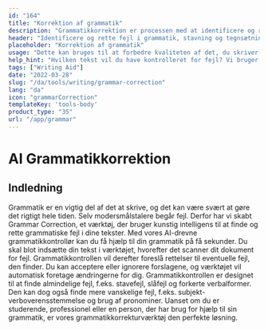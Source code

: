 ```yaml
---
id: "164"
title: "Korrektion af grammatik"
description: "Grammatikkorrektion er processen med at identificere og rette fejl i grammatik, stavning og tegnsætning. Dette kan gøres manuelt eller ved hjælp af AI-drevet software. AI-drevet grammatikkorrektionssoftware er i stand til at identificere fejl i grammatik, stavning og tegnsætning ved hjælp af Natural Language Processing (NLP). Denne teknologi kan bruges til at forbedre kvaliteten af tekster, uanset om det drejer sig om et websted, en blog eller endda en bog."
header: "Identificere og rette fejl i grammatik, stavning og tegnsætning."
placeholder: "Korrektion af grammatik"
usage: "Dette kan bruges til at forbedre kvaliteten af det, du skriver til et websted, en blog eller endda en bog."
help_hint: "Hvilken tekst vil du have kontrolleret for fejl? Vi bruger AI til at hjælpe dig med at forbedre kvaliteten af din tekst."
tags: ["Writing Aid"]
date: "2022-03-28"
slug: "/da/tools/writing/grammar-correction"
lang: "da"
icon: "grammarCorrection"
templateKey: 'tools-body'
product_type: "35"
url: "/app/grammar"
---
```


# AI Grammatikkorrektion

## Indledning

Grammatik er en vigtig del af det at skrive, og det kan være svært at gøre det rigtigt hele tiden. Selv modersmålstalere begår fejl. Derfor har vi skabt Grammar Correction, et værktøj, der bruger kunstig intelligens til at finde og rette grammatiske fejl i dine tekster. Med vores AI-drevne grammatikkontrollør kan du få hjælp til din grammatik på få sekunder. Du skal blot indsætte din tekst i værktøjet, hvorefter det scanner dit dokument for fejl. Grammatikkontrollen vil derefter foreslå rettelser til eventuelle fejl, den finder. Du kan acceptere eller ignorere forslagene, og værktøjet vil automatisk foretage ændringerne for dig. Grammatikkontrollen er designet til at finde almindelige fejl, f.eks. stavefejl, slåfejl og forkerte verbalformer. Den kan dog også finde mere vanskelige fejl, f.eks. subjekt-verboverensstemmelse og brug af pronominer. Uanset om du er studerende, professionel eller en person, der har brug for hjælp til sin grammatik, er vores grammatikkorrekturværktøj den perfekte løsning.
